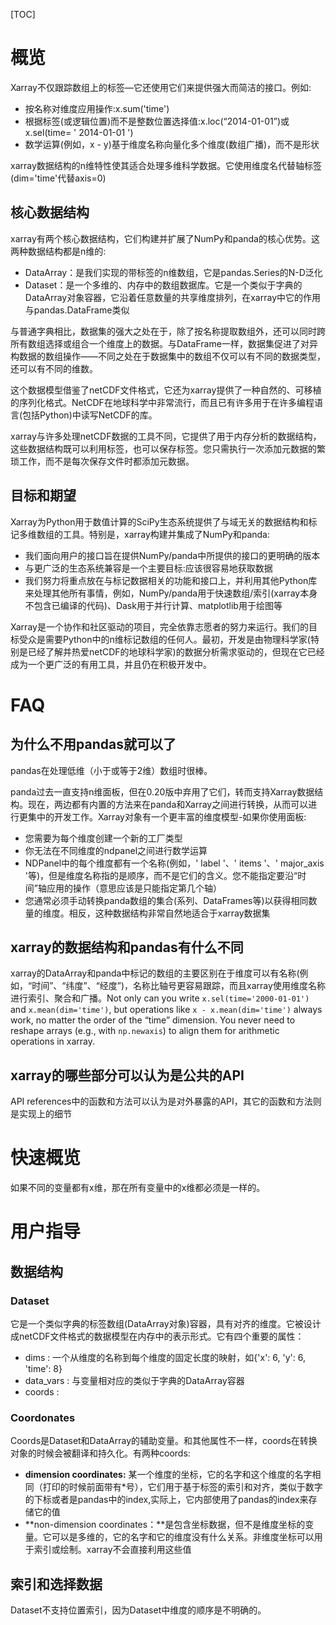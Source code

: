 [TOC]

# 概览

Xarray不仅跟踪数组上的标签—它还使用它们来提供强大而简洁的接口。例如:

- 按名称对维度应用操作:x.sum('time')
- 根据标签(或逻辑位置)而不是整数位置选择值:x.loc(“2014-01-01”)或x.sel(time= ' 2014-01-01 ')
- 数学运算(例如，x - y)基于维度名称向量化多个维度(数组广播)，而不是形状

xarray数据结构的n维特性使其适合处理多维科学数据。它使用维度名代替轴标签(dim='time'代替axis=0)



## 核心数据结构

xarray有两个核心数据结构，它们构建并扩展了NumPy和panda的核心优势。这两种数据结构都是n维的:

- DataArray：是我们实现的带标签的n维数组，它是pandas.Series的N-D泛化
- Dataset：是一个多维的、内存中的数组数据库。它是一个类似于字典的DataArray对象容器，它沿着任意数量的共享维度排列，在xarray中它的作用与pandas.DataFrame类似

与普通字典相比，数据集的强大之处在于，除了按名称提取数组外，还可以同时跨所有数组选择或组合一个维度上的数据。与DataFrame一样，数据集促进了对异构数据的数组操作——不同之处在于数据集中的数组不仅可以有不同的数据类型，还可以有不同的维数。

这个数据模型借鉴了netCDF文件格式，它还为xarray提供了一种自然的、可移植的序列化格式。NetCDF在地球科学中非常流行，而且已有许多用于在许多编程语言(包括Python)中读写NetCDF的库。

xarray与许多处理netCDF数据的工具不同，它提供了用于内存分析的数据结构，这些数据结构既可以利用标签，也可以保存标签。您只需执行一次添加元数据的繁琐工作，而不是每次保存文件时都添加元数据。



## 目标和期望

Xarray为Python用于数值计算的SciPy生态系统提供了与域无关的数据结构和标记多维数组的工具。特别是，xarray构建并集成了NumPy和panda:

- 我们面向用户的接口旨在提供NumPy/panda中所提供的接口的更明确的版本
- 与更广泛的生态系统兼容是一个主要目标:应该很容易地获取数据
- 我们努力将重点放在与标记数据相关的功能和接口上，并利用其他Python库来处理其他所有事情，例如，NumPy/panda用于快速数组/索引(xarray本身不包含已编译的代码)、Dask用于并行计算、matplotlib用于绘图等

Xarray是一个协作和社区驱动的项目，完全依靠志愿者的努力来运行。我们的目标受众是需要Python中的n维标记数组的任何人。最初，开发是由物理科学家(特别是已经了解并热爱netCDF的地球科学家)的数据分析需求驱动的，但现在它已经成为一个更广泛的有用工具，并且仍在积极开发中。



# FAQ

## 为什么不用pandas就可以了

pandas在处理低维（小于或等于2维）数组时很棒。

panda过去一直支持n维面板，但在0.20版中弃用了它们，转而支持Xarray数据结构。现在，两边都有内置的方法来在panda和Xarray之间进行转换，从而可以进行更集中的开发工作。Xarray对象有一个更丰富的维度模型-如果你使用面板:

- 您需要为每个维度创建一个新的工厂类型
- 你无法在不同维度的ndpanel之间进行数学运算
- NDPanel中的每个维度都有一个名称(例如，' label '、' items '、' major_axis '等)，但是维度名称指的是顺序，而不是它们的含义。您不能指定要沿“时间”轴应用的操作（意思应该是只能指定第几个轴）
- 您通常必须手动转换panda数组的集合(系列、DataFrames等)以获得相同数量的维度。相反，这种数据结构非常自然地适合于xarray数据集

## xarray的数据结构和pandas有什么不同

xarray的DataArray和panda中标记的数组的主要区别在于维度可以有名称(例如，“时间”、“纬度”、“经度”)，名称比轴号更容易跟踪，而且xarray使用维度名称进行索引、聚合和广播。Not only can you write `x.sel(time='2000-01-01')` and `x.mean(dim='time')`, but operations like `x - x.mean(dim='time')` always work, no matter the order of the “time” dimension. You never need to reshape arrays (e.g., with `np.newaxis`) to align them for arithmetic operations in xarray.



## xarray的哪些部分可以认为是公共的API

API references中的函数和方法可以认为是对外暴露的API，其它的函数和方法则是实现上的细节



# 快速概览

如果不同的变量都有x维，那在所有变量中的x维都必须是一样的。



# 用户指导

## 数据结构

### Dataset

它是一个类似字典的标签数组(DataArray对象)容器，具有对齐的维度。它被设计成netCDF文件格式的数据模型在内存中的表示形式。它有四个重要的属性：

- dims : 一个从维度的名称到每个维度的固定长度的映射，如{'x': 6, 'y': 6, 'time': 8}
- data_vars : 与变量相对应的类似于字典的DataArray容器
- coords : 

### Coordonates

Coords是Dataset和DataArray的辅助变量。和其他属性不一样，coords在转换对象的时候会被翻译和持久化。有两种coords:

- **dimension coordinates:** 某一个维度的坐标，它的名字和这个维度的名字相同（打印的时候前面带有*号），它们用于基于标签的索引和对齐，类似于数字的下标或者是pandas中的index,实际上，它内部使用了pandas的index来存储它的值
- **non-dimension coordinates：**是包含坐标数据，但不是维度坐标的变量。它可以是多维的，它的名字和它的维度没有什么关系。非维度坐标可以用于索引或绘制。xarray不会直接利用这些值



## 索引和选择数据

Dataset不支持位置索引，因为Dataset中维度的顺序是不明确的。